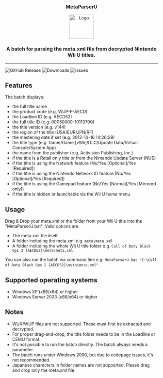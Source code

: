 <h3 align="center">MetaParserU</h3>
<p align="center"><img href="https://github.com/xxmichibxx/MetaParserU" src="https://i.imgur.com/gNuy8WR.png" alt="Logo" width="80" height="80"></p>
<h3 align="center">A batch for parsing the meta.xml file from decrypted Nintendo Wii U titles.</h3>
<hr>

![GitHub Release](https://img.shields.io/github/v/release/xxmichibxx/MetaParserU) ![Downloads](https://img.shields.io/github/downloads/xxmichibxx/MetaParserU/total) ![Issues](https://img.shields.io/github/issues/xxmichibxx/MetaParserU)

## Features
The batch displays:
* the full title name
* the product code (e.g. WUP-P-AECD)
* the Loadiine ID (e.g. AECD52)
* the full title ID (e.g. 00050000-10113700)
* the title version (e.g. v144)
* the region of the title (USA/EUR/JPN/RF)
* the mastering date if set (e.g. 2012-10-16 14:26:29)
* the title type (e.g. Game/Game [vWii]/DLC/Update Data/Virtual Console/System App)
* the name from the publisher (e.g. Activision Publishing, Inc.)
* if the title is a Retail only title or from the Nintendo Update Server (NUS)
* if the title is using the Network feature (No/Yes [Optional]/Yes [Required])
* if the title is using the Nintendo Network ID feature (No/Yes [Optional]/Yes [Required])
* if the title is using the Gamepad feature (No/Yes [Normal]/Yes [Mirrored only])
* if the title is hidden or launchable via the Wii U home menu

## Usage
Drag & Drop your meta.xml or the folder from your Wii U title into the "MetaParserU.bat". Valid options are:
* The meta.xml file itself
* A folder including the meta.xml e.g. ```meta\meta.xml```
* A folder including the whole Wii U title folder e.g. ```Call of Duty Black Ops 2 [AECD52]\meta\meta.xml```

You can also run the batch via command line e.g. ```MetaParserU.bat "C:\Call of Duty Black Ops 2 [AECD52]\meta\meta.xml"```.

## Supported operating systems
* Windows XP (x86/x64) or higher
* Windows Server 2003 (x86/x64) or higher

## Notes
* WUX/WUP files are not supported. These must first be extracted and decrypted.
* For proper drag-and-drop, the title folder needs to be in the Loadiine or CEMU format.
* It's not possible to run the batch directly. The batch always needs a parameter.
* The batch runs under Windows 2000, but due to codepage issues, it's not recommended.
* Japanese characters in folder names are not supported. Please drag and drop only the meta.xml file.
